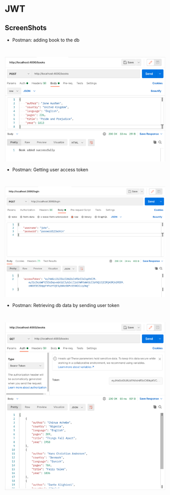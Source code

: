 # JWT

## ScreenShots 

- Postman: adding book to the db 
<br />

![page](https://github.com/yt249/express-jwt-authentication/blob/master/img/add%20book.png)

- Postman: Getting user access token 
<br />

![page](https://github.com/yt249/express-jwt-authentication/blob/master/img/get%20user%20access%20token.png)

- Postman: Retrieving db data by sending user token 
<br />

![page](https://github.com/yt249/express-jwt-authentication/blob/master/img/retrieve%20book%20info%20by%20user%20token.png)


